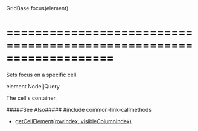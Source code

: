 <!--id-->GridBase.focus(element)<!--/id-->
===================================================================
===================================================================

<!--shortDescription-->
Sets focus on a specific cell.
<!--/shortDescription-->

<!--paramName1-->element<!--/paramName1-->
<!--paramType1-->Node|jQuery<!--/paramType1-->
<!--paramDescription1-->
The cell's container.
<!--/paramDescription1-->

<!--fullDescription-->
#####See Also#####
#include common-link-callmethods
- [getCellElement(rowIndex, visibleColumnIndex)]({basewidgetpath}/Methods/#getCellElementrowIndex_visibleColumnIndex)
<!--/fullDescription-->